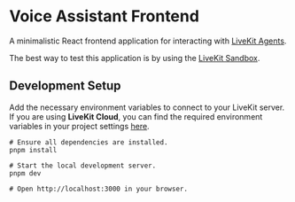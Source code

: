 # Voice Assistant Frontend

A minimalistic React frontend application for interacting with [LiveKit Agents](https://docs.livekit.io/agents).


The best way to test this application is by using the [LiveKit Sandbox](https://cloud.livekit.io/projects/p_/sandbox). 

## Development Setup
Add the necessary environment variables to connect to your LiveKit server. If you are using **LiveKit Cloud**, you can find the required environment variables in your project settings [here](https://cloud.livekit.io/projects/p_/settings/keys).

```shell
# Ensure all dependencies are installed.
pnpm install

# Start the local development server.
pnpm dev

# Open http://localhost:3000 in your browser.
```

